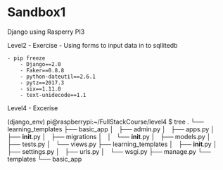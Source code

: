 # Sandbox1
 Django using Rasperry PI3


Level2 - Exercise - Using forms to input data in to sqllitedb


    - pip freeze
        - Django==2.0
        - Faker==0.8.8
        - python-dateutil==2.6.1
        - pytz==2017.3
        - six==1.11.0
        - text-unidecode==1.1

    
    
    
    
Level4 - Excerise    
    
(django_env) pi@raspberrypi:~/FullStackCourse/level4 $ tree
.
└── learning_templates
    ├── basic_app
    │   ├── admin.py
    │   ├── apps.py
    │   ├── __init__.py
    │   ├── migrations
    │   │   └── __init__.py
    │   ├── models.py
    │   ├── tests.py
    │   └── views.py
    ├── learning_templates
    │   ├── __init__.py
    │   ├── settings.py
    │   ├── urls.py
    │   └── wsgi.py
    ├── manage.py
    └── templates
        └── basic_app

